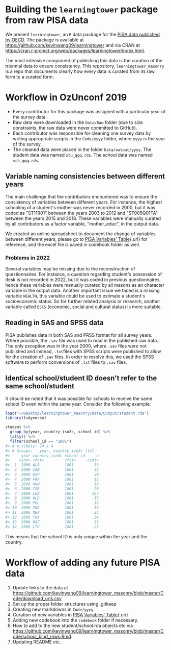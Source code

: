 # Building the `learningtower` package from raw PISA data

We present `learningtower`, an `R` data package for the [PISA data published by OECD](https://www.oecd.org/pisa/data/). The package is available at <https://github.com/kevinwang09/learningtower> and via CRAN at <https://cran.r-project.org/web/packages/learningtower/index.html>.

The most intensive component of publishing this data is the curation of the triennial data to ensure consistency. This repository, `learningtower_masonry` is a repo that documents clearly how every data is curated from its raw form to a curated form.

# Workflow in OzUnconf 2019

-   Every contributor for this package was assigned with a particular year of the survey data.
-   Raw data were downloaded in the `Data/Raw` folder (due to size constraints, the raw data were never committed to GitHub).
-   Each contributor was responsible for cleaning one survey data by writing appropriate scripts in the `Code/yyyy` folder, where `yyyy` is the year of the survey.
-   The cleaned data were placed in the folder `Data/output/yyyy`. The student data was named `stu_qqq.rds`. The school data was named `sch_qqq.rds`.

## Variable naming consistencies between different years

The main challenge that the contributors encountered was to ensure the consistency of variables between different years. For instance, the highest schooling of a student's mother was never recorded in 2000, but it was coded as "ST11R01" between the years 2003 to 2012 and "ST005Q01TA" between the years 2015 and 2018. These variables were manually curated by all contributors as a factor variable, "mother_educ", in the output data.

We created an online spreadsheet to document the change of variables between different years, please go to [PISA Variables' Table](https://docs.google.com/spreadsheets/d/1yuwYUO3A9fBThuMFnTZaP_Bb8lD0TF5w7lPvoEo7HvU/edit?gid=0#gid=0){.uri} for reference, and the excel file is saved in codebook folder as well.

### Problems in 2022

Several variables may be missing due to the reconstruction of questionnaires. For instance, a question regarding student's possession of desk is not recorded in 2022, but it was coded in previous questionnaires, hence these variables were manually curated by all masons as an character variable in the output data. Another important issue we faced is a missing variable `WEALTH`, this variable could be used to estimate a student's socioeconomic status. So for further related analysis or research, another variable called `ESCS` (economic, social and cultural status) is more suitable.

## Reading in SAS and SPSS data

PISA publishes data in both SAS and PRSS format for all survey years. Where possible, the `.sav` file was used to read in the published raw data. The only exception was in the year 2000, where `.sav` files were not published and instead, `.txt`files with SPSS scripts were published to allow for the creation of `.sav` files. In order to resolve this, we used the SPSS software to perform conversions of `.txt` files to `.sav` files.

## Identical school/student ID doesn't refer to the same school/student

It should be noted that it was possible for schools to receive the same school ID even within the same year. Consider the following example:

``` r
load("~/Desktop/learningtower_masonry/Data/Output/student.rda")
library(tidyverse)

student %>% 
  group_by(year, country_iso3c, school_id) %>% 
  tally() %>% 
  filter(school_id == "1001")
#> # A tibble: 14 x 4
#> # Groups:   year, country_iso3c [14]
#>     year country_iso3c school_id     n
#>    <int> <fct>         <fct>     <int>
#>  1  2000 ALB           1001         19
#>  2  2000 CAN           1001         32
#>  3  2000 ESP           1001         20
#>  4  2000 FRA           1001         13
#>  5  2000 HUN           1001         19
#>  6  2000 ISR           1001         20
#>  7  2000 LUX           1001        157
#>  8  2000 NLD           1001         15
#>  9  2000 POL           1001         16
#> 10  2000 THA           1001         19
#> 11  2006 MEX           1001         25
#> 12  2006 THA           1001         34
#> 13  2006 KGZ           1001         33
#> 14  2006 LTU           1001         27
```

This means that the school ID is only unique within the year and the country.

# Workflow of adding any future PISA data

1.  Update links to the data at <https://github.com/kevinwang09/learningtower_masonry/blob/master/Code/download_urls.csv>
2.  Set up the proper folder structures using .gitkeep
3.  Creating new markdowns in `Code/yyyy`.
4.  Curation of new variables in [PISA Variables' Table](https://docs.google.com/spreadsheets/d/1yuwYUO3A9fBThuMFnTZaP_Bb8lD0TF5w7lPvoEo7HvU/edit?gid=0#gid=0){.uri}
5.  Adding new codebook into the `codebook` folder if necessary.
6.  How to add to the new student/school.rda objects etc via <https://github.com/kevinwang09/learningtower_masonry/blob/master/Code/school_bind_rows.Rmd>.
7.  Updating README etc.
